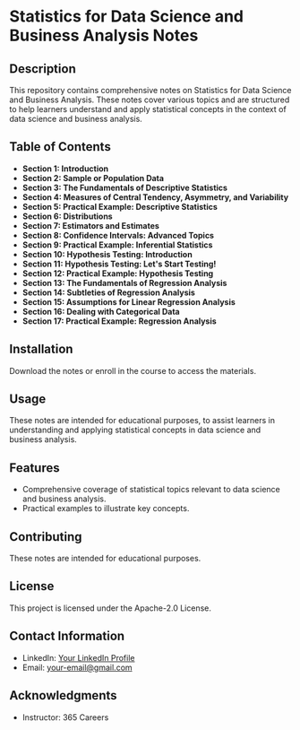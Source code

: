 # Statistics for Data Science and Business Analysis Notes

## Description
This repository contains comprehensive notes on Statistics for Data Science and Business Analysis. These notes cover various topics and are structured to help learners understand and apply statistical concepts in the context of data science and business analysis.

## Table of Contents
- **Section 1: Introduction**
- **Section 2: Sample or Population Data**
- **Section 3: The Fundamentals of Descriptive Statistics**
- **Section 4: Measures of Central Tendency, Asymmetry, and Variability**
- **Section 5: Practical Example: Descriptive Statistics**
- **Section 6: Distributions**
- **Section 7: Estimators and Estimates**
- **Section 8: Confidence Intervals: Advanced Topics**
- **Section 9: Practical Example: Inferential Statistics**
- **Section 10: Hypothesis Testing: Introduction**
- **Section 11: Hypothesis Testing: Let's Start Testing!**
- **Section 12: Practical Example: Hypothesis Testing**
- **Section 13: The Fundamentals of Regression Analysis**
- **Section 14: Subtleties of Regression Analysis**
- **Section 15: Assumptions for Linear Regression Analysis**
- **Section 16: Dealing with Categorical Data**
- **Section 17: Practical Example: Regression Analysis**

## Installation
Download the notes or enroll in the course to access the materials.

## Usage
These notes are intended for educational purposes, to assist learners in understanding and applying statistical concepts in data science and business analysis.

## Features
- Comprehensive coverage of statistical topics relevant to data science and business analysis.
- Practical examples to illustrate key concepts.

## Contributing
These notes are intended for educational purposes.

## License
This project is licensed under the Apache-2.0 License.

## Contact Information
- LinkedIn: [Your LinkedIn Profile](www.linkedin.com/in/rachit-more-30a63418a)
- Email: [your-email@gmail.com](mailto:rachitmore3@gmail.com)

## Acknowledgments
- Instructor: 365 Careers
